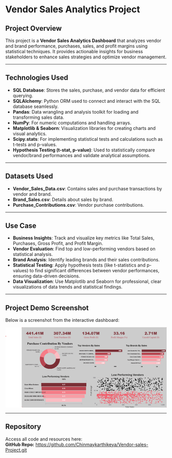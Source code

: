 # Vendor Sales Analytics Project

## Project Overview

This project is a **Vendor Sales Analytics Dashboard** that analyzes vendor and brand performance, purchases, sales, and profit margins using statistical techniques. It provides actionable insights for business stakeholders to enhance sales strategies and optimize vendor management.

---

## Technologies Used

- **SQL Database**: Stores the sales, purchase, and vendor data for efficient querying.
- **SQLAlchemy**: Python ORM used to connect and interact with the SQL database seamlessly.
- **Pandas**: Data wrangling and analysis toolkit for loading and transforming sales data.
- **NumPy**: For numeric computations and handling arrays.
- **Matplotlib & Seaborn**: Visualization libraries for creating charts and visual analytics.
- **Scipy.stats**: For implementing statistical tests and calculations such as t-tests and p-values.
- **Hypothesis Testing (t-stat, p-value)**: Used to statistically compare vendor/brand performances and validate analytical assumptions.

---

## Datasets Used

- **Vendor_Sales_Data.csv**: Contains sales and purchase transactions by vendor and brand.
- **Brand_Sales.csv**: Details about sales by brand.
- **Purchase_Contributions.csv**: Vendor purchase contributions.

---

## Use Case

- **Business Insights**: Track and visualize key metrics like Total Sales, Purchases, Gross Profit, and Profit Margin.
- **Vendor Evaluation**: Find top and low-performing vendors based on statistical analysis.
- **Brand Analysis**: Identify leading brands and their sales contributions.
- **Statistical Testing**: Apply hypothesis tests (like t-statistics and p-values) to find significant differences between vendor performances, ensuring data-driven decisions.
- **Data Visualization**: Use Matplotlib and Seaborn for professional, clear visualizations of data trends and statistical findings.

---

## Project Demo Screenshot

Below is a screenshot from the interactive dashboard:

![Dashboard Demo](https://github.com/Chinmaykarthikeya/Vendor-sales-Project/blob/main/power%20bi%20dashboared.png)

---

## Repository

Access all code and resources here:  
**GitHub Repo:** https://github.com/Chinmaykarthikeya/Vendor-sales-Project.git
